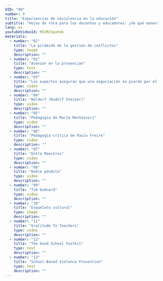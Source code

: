 ```yaml
---
UID: "09"
number: 9
title: "Experiencias de noviolencia en la educación"
subtitle: "Hojas de ruta para los docentes y educadores: ¿de qué manera podemos transformar los conflictos en el aula, o en la formación infantil y juvenil? Criterios, recursos, experiencias de educadores/as y mejoras estructurales de instituciones."
lang: es
youtubeVideoId: R9JRChpaYek
materials:
  - number: "01"
    title: "La pirámide de la gestión de conflictos"
    type: image
    description: ""
  - number: "02"
    title: "Avanzar en la provención"
    type: text
    description: ""
  - number: "03"
    title: "Los expertos aseguran que una negociación se pierde por el ego, las emociones y la escalada"
    type: video
    description: ""
  - number: "04"
    title: "Waldorf (Rudolf Steiner)"
    type: video
    description: ""
  - number: "05"
    title: "Pedagogía de María Montessori"
    type: video
    description: ""
  - number: "06"
    title: "Pedagogía crítica de Paulo Freire"
    type: video
    description: ""
  - number: "07"
    title: "Entre Maestros"
    type: video
    description: ""
  - number: "08"
    title: "Doble péndulo"
    type: video
    description: ""
  - number: "09"
    title: "Tim Guénard"
    type: video
    description: ""
  - number: "10"
    title: "Esqueleto cultural"
    type: image
    description: ""
  - number: "11"
    title: "Gratitude To Teachers"
    type: video
    description: ""
  - number: "12"
    title: "The Good School Toolkit"
    type: text
    description: ""
  - number: "13"
    title: "School-Based Violence Prevention"
    type: text
    description: ""
---
```

